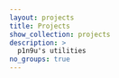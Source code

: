 ```yaml
---
layout: projects
title: Projects
show_collection: projects
description: >
  p1n9u's utilities
no_groups: true
---
```


